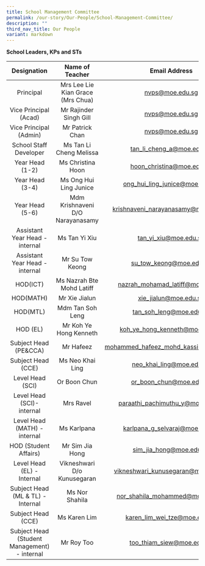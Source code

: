 ```yaml
---
title: School Management Committee
permalink: /our-story/Our-People/School-Management-Committee/
description: ""
third_nav_title: Our People
variant: markdown
---
```

**School Leaders, KPs and STs**

| Designation | Name of Teacher | Email Address |
|:---:|:---:|:---:|
| Principal | Mrs Lee Lie Kian Grace (Mrs Chua) | nvps@moe.edu.sg |
| Vice Principal (Acad) | Mr Rajinder Singh Gill | nvps@moe.edu.sg |
| Vice Principal (Admin) | Mr Patrick Chan | nvps@moe.edu.sg |
| School Staff Developer | Ms Tan Li Cheng Melissa | tan_li_cheng_a@moe.edu.sg |
| Year Head (1-2) | Ms Christina Hoon | hoon_christina@moe.edu.sg |
| Year Head (3-4) | Ms Ong Hui Ling Junice | ong_hui_ling_junice@moe.edu.sg 
| Year Head (5-6) | Mdm Krishnaveni D/O Narayanasamy | krishnaveni_narayanasamy@moe.edu.sg |
|Assistant Year Head - internal|Ms Tan Yi Xiu|tan_yi_xiu@moe.edu.sg
|Assistant Year Head -internal| Mr Su Tow Keong|su_tow_keong@moe.edu.sg
| HOD(ICT) | Ms Nazrah Bte Mohd Latiff | nazrah_mohamad_latiff@moe.edu.sg |
| HOD(MATH)  | Mr Xie Jialun | xie_jialun@moe.edu.sg |
| HOD(MTL) | Mdm Tan Soh Leng | tan_soh_leng@moe.edu.sg |
| HOD (EL)  | Mr Koh Ye Hong Kenneth | koh_ye_hong_kenneth@moe.edu.sg |
| Subject Head (PE&CCA)  | Mr Hafeez  | mohammed_hafeez_mohd_kassi@moe.edu.sg |
| Subject Head (CCE)  | Ms Neo Khai Ling | neo_khai_ling@moe.edu.sg  |
| Level Head (SCI) | Or Boon Chun  | or_boon_chun@moe.edu.sg | 
| Level Head (SCI)-internal | Mrs Ravel| paraathi_pachimuthu_y@moe.edu.sg
|Level Head (MATH) - internal| Ms Karlpana |karlpana_g_selvaraj@moe.edu.sg 
| HOD (Student Affairs) | Mr Sim Jia Hong | sim_jia_hong@moe.edu.sg |
| Level Head (EL) - Internal | Vikneshwari D/o Kunusegaran | vikneshwari_kunusegaran@moe.edu.sg |
| Subject Head (ML & TL) - Internal | Ms Nor Shahila | nor_shahila_mohammed@moe.edu.sg   |
|Subject Head (CCE) | Ms Karen Lim  | karen_lim_wei_tze@moe.edu.sg |
|Subject Head (Student Management) - internal | Mr Roy Too| too_thiam_siew@moe.edu.sg|